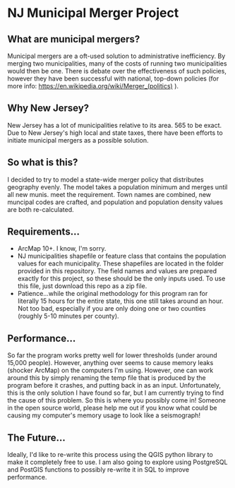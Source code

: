 NJ Municipal Merger Project
========

## What are municipal mergers? 

Municipal mergers are a oft-used solution to administrative inefficiency. By merging two municipalities, many of the costs of running two municipalities would then be one. There is debate over the effectiveness of such policies, however they have been successful with national, top-down policies (for more info: https://en.wikipedia.org/wiki/Merger_(politics) ). 

## Why New Jersey? 

New Jersey has a lot of municipalities relative to its area. 565 to be exact. Due to New Jersey's high local and state taxes, there have been efforts to initiate municipal mergers as a possible solution. 

## So what is this? 

I decided to try to model a state-wide merger policy that distributes geography evenly. The model takes a population minimum and merges until all new munis. meet the requirement. Town names are combined, new muncipal codes are crafted, and population and population density values are both re-calculated.

## Requirements...

- ArcMap 10+. I know, I'm sorry. 
- NJ municipalities shapefile or feature class that contains the population values for each municipality. These shapefiles are located in the folder provided in this repository. The field names and values are prepared exactly for this project, so these should be the only inputs used. To use this file, just download this repo as a zip file. 
- Patience...while the original methodology for this program ran for literally 15 hours for the entire state, this one still   takes around an hour. Not too bad, especially if you are only doing one or two counties (roughly 5-10 minutes per county). 

## Performance...

So far the program works pretty well for lower thresholds (under around 15,000 people). However, anything over seems to cause memory leaks (shocker ArcMap) on the computers I'm using. However, one can work around this by simply renaming the temp file that is produced by the program before it crashes, and putting back in as an input. Unfortunately, this is the only solution I have found so far, but I am currently trying to find the cause of this problem. So this is where you possibly come in! Someone in the open source world, please help me out if you know what could be causing my computer's memory usage to look like a seismograph! 

## The Future...

Ideally, I'd like to re-write this process using the QGIS python library to make it completely free to use. I am also going to explore using PostgreSQL and PostGIS functions to possibly re-write it in SQL to improve performance. 
